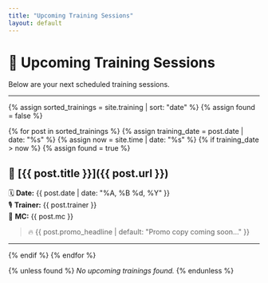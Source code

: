 ```yaml
---
title: "Upcoming Training Sessions"
layout: default
---
```


# 📆 Upcoming Training Sessions

Below are your next scheduled training sessions.

---

{% assign sorted_trainings = site.training | sort: "date" %}
{% assign found = false %}

{% for post in sorted_trainings %}
  {% assign training_date = post.date | date: "%s" %}
  {% assign now = site.time | date: "%s" %}
  {% if training_date > now %}
    {% assign found = true %}

## 🔹 [{{ post.title }}]({{ post.url }})
🗓️ **Date:** {{ post.date | date: "%A, %B %d, %Y" }}  
🎙️ **Trainer:** {{ post.trainer }}  
🎤 **MC:** {{ post.mc }}  

> 🔥 {{ post.promo_headline | default: "Promo copy coming soon..." }}

---
  {% endif %}
{% endfor %}

{% unless found %}
_No upcoming trainings found._
{% endunless %}
